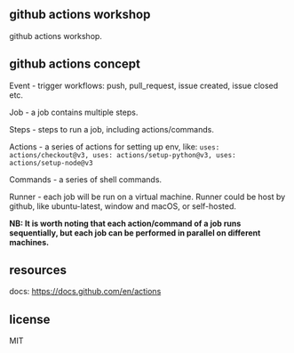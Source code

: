 ## github actions workshop
github actions workshop.

## github actions concept
Event - trigger workflows: push, pull_request, issue created, issue closed etc.

Job - a job contains multiple steps.

Steps - steps to run a job, including actions/commands.

Actions - a series of actions for setting up env, like: `uses: actions/checkout@v3, uses: actions/setup-python@v3, uses: actions/setup-node@v3`

Commands - a series of shell commands.

Runner - each job will be run on a virtual machine. Runner could be host by github, like ubuntu-latest, window and macOS, or self-hosted.

**NB: It is worth noting that each action/command of a job runs sequentially, but each job can be performed in parallel on different machines.**

## resources
docs: https://docs.github.com/en/actions

## license
MIT
